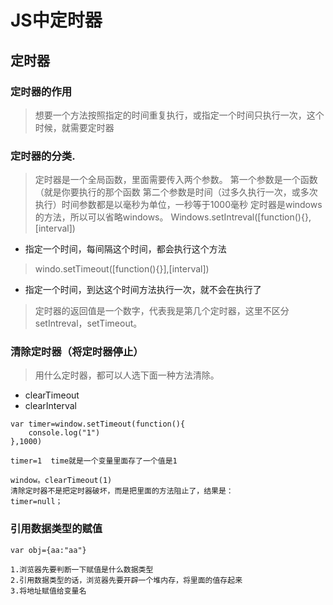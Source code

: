 # JS中定时器


## 定时器

### 定时器的作用
>想要一个方法按照指定的时间重复执行，或指定一个时间只执行一次，这个时候，就需要定时器
### 定时器的分类.
>定时器是一个全局函数，里面需要传入两个参数。
>第一个参数是一个函数（就是你要执行的那个函数
>第二个参数是时间（过多久执行一次，或多次执行）时间参数都是以毫秒为单位，一秒等于1000毫秒
>定时器是windows的方法，所以可以省略windows。
>Windows.setIntreval([function(){},[interval])
-  指定一个时间，每间隔这个时间，都会执行这个方法
>
>windo.setTimeout([function(){}],[interval])
-   指定一个时间，到达这个时间方法执行一次，就不会在执行了

>定时器的返回值是一个数字，代表我是第几个定时器，这里不区分setIntreval，setTimeout。


### 清除定时器（将定时器停止）
>用什么定时器，都可以人选下面一种方法清除。
-   clearTimeout
-   clearInterval

```
var timer=window.setTimeout(function(){
    console.log("1")
},1000)

timer=1  time就是一个变量里面存了一个值是1

window。clearTimeout(1) 
清除定时器不是把定时器破坏，而是把里面的方法阻止了，结果是：
timer=null；
```

### 引用数据类型的赋值

```
var obj={aa:"aa"}

1.浏览器先要判断一下赋值是什么数据类型
2.引用数据类型的话，浏览器先要开辟一个堆内存，将里面的值存起来
3.将地址赋值给变量名

```